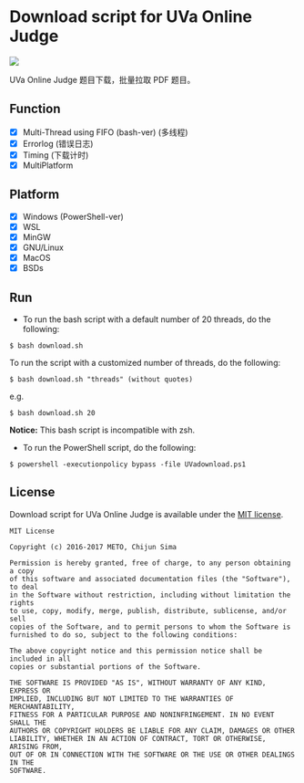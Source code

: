 # Download script for UVa Online Judge
[![][license img]][license]

UVa Online Judge 题目下载，批量拉取 PDF 题目。

## Function

 - [x] Multi-Thread using FIFO (bash-ver) (多线程)
 - [x] Errorlog (错误日志)
 - [x] Timing (下载计时)
 - [x] MultiPlatform

## Platform

 - [x] Windows (PowerShell-ver)
 - [x] WSL
 - [x] MinGW
 - [x] GNU/Linux
 - [x] MacOS
 - [x] BSDs

## Run


+ To run the bash script with a default number of 20 threads, do the following:

```
$ bash download.sh
```
To run the script with a customized number of threads, do the following:

```
$ bash download.sh "threads" (without quotes)
```
e.g.
```
$ bash download.sh 20
```
**Notice:** This bash script is incompatible with zsh.

+ To run the PowerShell script, do the following:

```
$ powershell -executionpolicy bypass -file UVadownload.ps1
```

## License

Download script for UVa Online Judge is available under the [MIT license](http://opensource.org/licenses/MIT).

```
MIT License

Copyright (c) 2016-2017 METO, Chijun Sima

Permission is hereby granted, free of charge, to any person obtaining a copy
of this software and associated documentation files (the "Software"), to deal
in the Software without restriction, including without limitation the rights
to use, copy, modify, merge, publish, distribute, sublicense, and/or sell
copies of the Software, and to permit persons to whom the Software is
furnished to do so, subject to the following conditions:

The above copyright notice and this permission notice shall be included in all
copies or substantial portions of the Software.

THE SOFTWARE IS PROVIDED "AS IS", WITHOUT WARRANTY OF ANY KIND, EXPRESS OR
IMPLIED, INCLUDING BUT NOT LIMITED TO THE WARRANTIES OF MERCHANTABILITY,
FITNESS FOR A PARTICULAR PURPOSE AND NONINFRINGEMENT. IN NO EVENT SHALL THE
AUTHORS OR COPYRIGHT HOLDERS BE LIABLE FOR ANY CLAIM, DAMAGES OR OTHER
LIABILITY, WHETHER IN AN ACTION OF CONTRACT, TORT OR OTHERWISE, ARISING FROM,
OUT OF OR IN CONNECTION WITH THE SOFTWARE OR THE USE OR OTHER DEALINGS IN THE
SOFTWARE.
```

[license]:LICENSE
[license img]:https://img.shields.io/github/license/mashape/apistatus.svg?style=flat-square